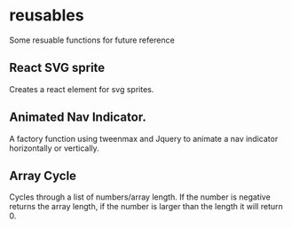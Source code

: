 # reusables
Some resuable functions for future reference

## React SVG sprite
Creates a react element for svg sprites. 

## Animated Nav Indicator. 
A factory function using tweenmax and Jquery to animate a nav indicator horizontally or vertically. 

## Array Cycle 
Cycles through a list of numbers/array length. If the number is negative returns the array length, if the number is larger than the length it will return 0. 
